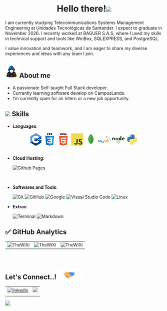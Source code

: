 <h1 align="center"><b>Hello there!</b><img src="https://media.giphy.com/media/hvRJCLFzcasrR4ia7z/giphy.gif" width="35"></h1>
<p>
I am currently studying Telecommunications Systems Management Engineering at Unidades Tecnológicas de Santander. I expect to graduate in November 2026. I recently worked at BAGUER S.A.S, where I used my skills in technical support and tools like WinBox, SQLEXPRESS, and PostgreSQL.

I value innovation and teamwork, and I am eager to share my diverse experiences and ideas with any team I join.
</p>

## <img src = "https://github.com/0xAbdulKhalid/0xAbdulKhalid/raw/main/assets/mdImages/about_me.gif" width = 40px> **About me**

- A passionate Self-taught Full Stack developer.
- Currently learning software develop on CampusLands.
- I’m currently open for an Intern or a new job opportunity.

## <img src="https://media2.giphy.com/media/QssGEmpkyEOhBCb7e1/giphy.gif?cid=ecf05e47a0n3gi1bfqntqmob8g9aid1oyj2wr3ds3mg700bl&rid=giphy.gif" width ="25"><b> Skills</b>

- **Languages**:
<div style="text-align: center;">
    <img align="center" src="https://raw.githubusercontent.com/devicons/devicon/master/icons/cplusplus/cplusplus-original.svg" alt="cplusplus" width="40" height="40" />
    <img align="center" src="https://raw.githubusercontent.com/devicons/devicon/master/icons/css3/css3-original-wordmark.svg" alt="css3"width="40" height="40" />
    <img align="center" src="https://raw.githubusercontent.com/devicons/devicon/master/icons/html5/html5-original-wordmark.svg" alt="html5" width="40" height="40" />
    <img align="center" src="https://raw.githubusercontent.com/devicons/devicon/master/icons/javascript/javascript-original.svg" alt="javascript" width="40" height="40" />
    <img align="center" src="https://raw.githubusercontent.com/devicons/devicon/master/icons/mongodb/mongodb-original.svg" alt="python" width="40" height="40" /> 
    <img align="center" src="https://raw.githubusercontent.com/devicons/devicon/master/icons/mysql/mysql-original-wordmark.svg" alt="mysql" width="40" height="40" />
    <img align="center" src="https://raw.githubusercontent.com/devicons/devicon/master/icons/nodejs/nodejs-original-wordmark.svg" alt="nodejs" width="40" height="40" />
    <img align="center" src="https://raw.githubusercontent.com/devicons/devicon/master/icons/python/python-original.svg" alt="python" width="40" height="40" /> 
</div>
<br>

- **Cloud Hosting**:

    ![Github Pages](https://img.shields.io/badge/GitHub%20Pages-%23327FC7.svg?style=for-the-badge&logo=github&logoColor=white)
<br>

- **Softwares and Tools**:

    ![Git](https://img.shields.io/badge/git-%23F05033.svg?style=for-the-badge&logo=git&logoColor=white)
    ![GitHub](https://img.shields.io/badge/github-%23121011.svg?style=for-the-badge&logo=github&logoColor=white)
    ![Google](https://img.shields.io/badge/google-%234285F4.svg?style=for-the-badge&logo=google&logoColor=white)
    ![Visual Studio Code](https://img.shields.io/badge/Visual%20Studio%20Code-0078d7.svg?style=for-the-badge&logo=visual-studio-code&logoColor=white)
    ![Linux](https://img.shields.io/badge/Linux-FCC624?style=for-the-badge&logo=linux&logoColor=black) 

- **Extras**:

    ![Terminal](https://img.shields.io/badge/Terminal-%23054020?style=for-the-badge&logo=gnu-bash&logoColor=white)
    ![Markdown](https://img.shields.io/badge/markdown-%23000000.svg?style=for-the-badge&logo=markdown&logoColor=white)   


## ✅ GitHub Analytics 
<table>
  <tr>
    <td style="text-align: center;"><img src="https://github-readme-stats.vercel.app/api?username=TheWiXi&show_icons=true&locale=en&bg_color=0d1117&text_color=ffffff&repo=convoychat" alt="TheWiXi" style="height: 150px;"></td>
    <td style="text-align: center;"><img src="https://github-readme-streak-stats.herokuapp.com/?user=TheWiXi&theme=dark&background=0d1117&date_format=M%20j%5B%2C%20Y%5D" alt="TheWiXi" style="height: 150px;"></td>
    <td style="text-align: center;"><img src="https://github-readme-stats.vercel.app/api/top-langs?username=TheWiXi&show_icons=true&locale=en&bg_color=0d1117&text_color=ffffff&layout=compact" alt="TheWiXi" style="height: 150px;"></td>
  </tr>
</table>


<br>

## <b> Let's Connect..!</b><img src="https://github.com/0xAbdulKhalid/0xAbdulKhalid/raw/main/assets/mdImages/handshake.gif" width ="80">

<div align='left'>
<table>
    <tr>
        <td><a href="https://www.linkedin.com/in/wixi/" target="_blank">
        <img src="https://img.shields.io/badge/linkedin:  William Meza-%2300acee.svg?color=405DE6&style=for-the-badge&logo=linkedin&logoColor=white" alt=linkedin style="margin-bottom: 5px;"/>
        </a>
        <td><a href="mailto:williamalexis.mezaballesteros@gmail.com" target="_blank">
        <img src="https://img.shields.io/badge/gmail:  William Meza-%23EA4335.svg?style=for-the-badge&logo=gmail&logoColor=white" t=mail style="margin-bottom: 5px;" />
        </a>
    </tr>
</table>
</div>
<img src="https://user-images.githubusercontent.com/73097560/115834477-dbab4500-a447-11eb-908a-139a6edaec5c.gif">


